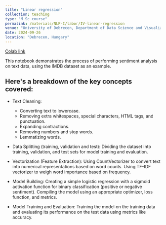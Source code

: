 ```yaml
---
title: "Linear regression"
collection: teaching
type: "M.Sc course"
permalink: /materials/NLP-I/labor/IV-linear-regression
venue: "University of Debrecen, Department of Data Science and Visualization"
date: 2024-09-26
location: "Debrecen, Hungary"
---
```


[Colab link](https://colab.research.google.com/drive/1qPoDbd8pvZgHSsbzmEwXl3nVF31E-pUX)

This notebook demonstrates the process of performing sentiment analysis on text data, using the IMDB dataset as an example.

## Here's a breakdown of the key concepts covered:

- Text Cleaning:
    - Converting text to lowercase.
    - Removing extra whitespaces, special characters, HTML tags, and punctuation.
    - Expanding contractions.
    - Removing numbers and stop words.
    - Lemmatizing words.

- Data Splitting (training, validation and test): Dividing the dataset into training, validation, and test sets for model training and evaluation.

- Vectorization (Feature Extraction):
        Using CountVectorizer to convert text into numerical representations based on word counts.
        Using TF-IDF vectorizer to weigh word importance based on frequency.

- Model Building:
        Creating a simple logistic regression with a sigmoid activation function for binary classification (positive or negative sentiment).
        Compiling the model using an appropriate optimizer, loss function, and metrics.

- Model Training and Evaluation: Training the model on the training data and evaluating its performance on the test data using metrics like accuracy.